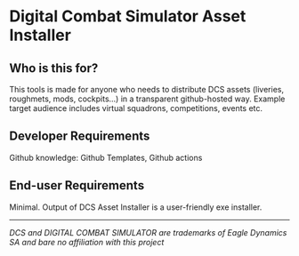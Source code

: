 # Digital Combat Simulator Asset Installer

## Who is this for?

This tools is made for anyone who needs to distribute DCS assets (liveries, roughmets, mods, cockpits...) in a transparent github-hosted way. Example target audience includes virtual squadrons, competitions, events etc.

## Developer Requirements

Github knowledge: Github Templates, Github actions

## End-user Requirements

Minimal. Output of DCS Asset Installer is a user-friendly exe installer.


---

*DCS and DIGITAL COMBAT SIMULATOR are trademarks of Eagle Dynamics SA and bare no affiliation with this project*
